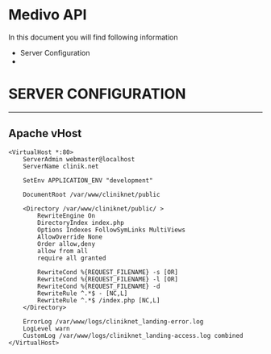 Medivo API
=======================

In this document you will find following information

- Server Configuration
- 
# SERVER CONFIGURATION
------------------------------

## Apache vHost

```
<VirtualHost *:80>
    ServerAdmin webmaster@localhost
    ServerName clinik.net

    SetEnv APPLICATION_ENV "development"

    DocumentRoot /var/www/cliniknet/public

    <Directory /var/www/cliniknet/public/ >
        RewriteEngine On
        DirectoryIndex index.php
        Options Indexes FollowSymLinks MultiViews
        AllowOverride None
        Order allow,deny
        allow from all
        require all granted

        RewriteCond %{REQUEST_FILENAME} -s [OR]
        RewriteCond %{REQUEST_FILENAME} -l [OR]
        RewriteCond %{REQUEST_FILENAME} -d
        RewriteRule ^.*$ - [NC,L]
        RewriteRule ^.*$ /index.php [NC,L]
    </Directory>

    ErrorLog /var/www/logs/cliniknet_landing-error.log
    LogLevel warn
    CustomLog /var/www/logs/cliniknet_landing-access.log combined
</VirtualHost>
```